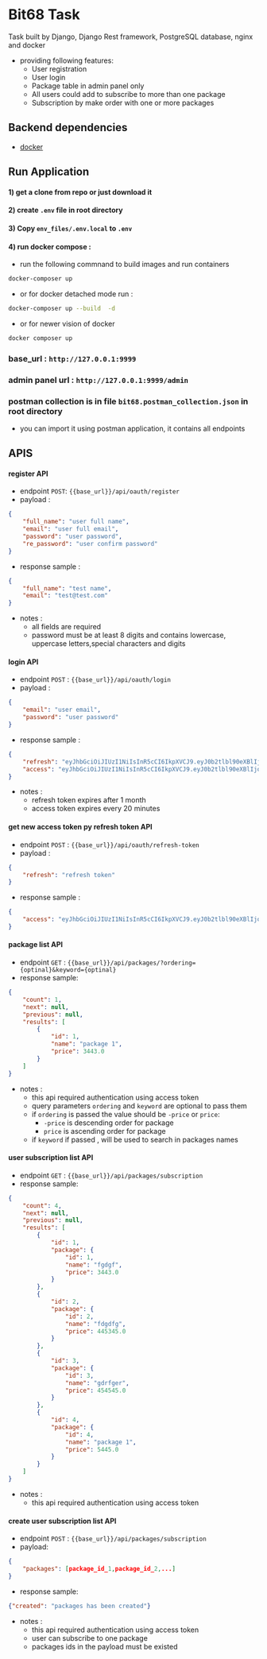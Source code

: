 # Bit68 Task

Task built by Django, Django Rest framework, PostgreSQL database, nginx and docker 
- providing following features:
  - User registration
  - User login
  - Package table in admin panel only
  - All users could add to subscribe to more than one package
  - Subscription by make order with one or more packages


## Backend dependencies

- [docker](https://docs.docker.com/get-docker/)

## Run Application

#### 1) get a clone from repo or just download it
#### 2) create `.env` file in root directory  
#### 3) Copy `env_files/.env.local` to `.env`
#### 4) run docker compose :

- run the following commnand to build images and run containers
```sh
docker-composer up 
 ```
- or for docker detached mode run :
```sh
docker-composer up --build  -d
 ```
- or for newer vision of docker 
```sh
docker composer up
 ```
### base_url : `http://127.0.0.1:9999`
### admin panel url : `http://127.0.0.1:9999/admin`
### postman collection is in file `bit68.postman_collection.json` in root directory
  - you can import it using postman application, it contains all endpoints 
## APIS

#### register API
- endpoint `POST`: `{{base_url}}/api/oauth/register`
- payload :
```json
{
    "full_name": "user full name",
    "email": "user full email",
    "password": "user password",
    "re_password": "user confirm password"
}
```
- response sample :
```json
{
    "full_name": "test name",
    "email": "test@test.com"
}
```
- notes :
  - all fields are required 
  - password must be at least 8 digits and contains lowercase, uppercase letters,special characters and digits 


#### login API
- endpoint `POST` : `{{base_url}}/api/oauth/login`
- payload :
```json
{
    "email": "user email",
    "password": "user password"
}
```
- response sample :
```json
{
    "refresh": "eyJhbGciOiJIUzI1NiIsInR5cCI6IkpXVCJ9.eyJ0b2tlbl90eXBlIjoicmVmcmVzaCIsImV4cCI6MTcwMDc2MzY2MywiaWF0IjoxNjk4MTcxNjYzLCJqdGkiOiJmZGIzMTMzODcwNzA0YjFkYTMzNDhhZWNiNDIzNmJjZSIsInVzZXJfaWQiOjMsImVtYWlsIjoidGVzdEB0ZXN0LmNvbSIsImZ1bGxfbmFtZSI6Im1vdXNhIG5hZ2VoIn0.M1Wge4zS_r0SDTganoiLM5JQCttvjTKftuth5LiFrlk",
    "access": "eyJhbGciOiJIUzI1NiIsInR5cCI6IkpXVCJ9.eyJ0b2tlbl90eXBlIjoiYWNjZXNzIiwiZXhwIjoxNzAwNzYzNjYzLCJpYXQiOjE2OTgxNzE2NjMsImp0aSI6Ijc2NDY4MjVhNDExNTQ2YzJiNTRlYjRmNWFmMGJjY2EyIiwidXNlcl9pZCI6MywiZW1haWwiOiJ0ZXN0QHRlc3QuY29tIiwiZnVsbF9uYW1lIjoibW91c2EgbmFnZWgifQ.dv9UIo903dW4VO-n8vS9UQL5DoXU5Kp50jTZC1XxT4A"
}
```
- notes :
  - refresh token expires after 1 month
  - access token expires every 20 minutes


#### get new access token py refresh token API
- endpoint `POST` : `{{base_url}}/api/oauth/refresh-token`
- payload :
```json
{
    "refresh": "refresh token"
}
```
- response sample :
```json
{
    "access": "eyJhbGciOiJIUzI1NiIsInR5cCI6IkpXVCJ9.eyJ0b2tlbl90eXBlIjoiYWNjZXNzIiwiZXhwIjoxNjk4MTczMTE0LCJpYXQiOjE2OTgwODcxODksImp0aSI6IjE5NjNiZTlmZjdkNTQ0ZGJiN2E3ZTU3MzUzMTk0YTU4IiwidXNlcl9pZCI6MywiZW1haWwiOiJ0ZXN0QHRlc3QuY29tIiwiZnVsbF9uYW1lIjoibW91c2EgbmFnZWgifQ.eLFbINHkQsQS1uFBw5iod2y9kbmYa4qHkszpN7SjKbI"
}
```

#### package list API
- endpoint `GET` : `{{base_url}}/api/packages/?ordering={optinal}&keyword={optinal}`
- response sample:
```json
{
    "count": 1,
    "next": null,
    "previous": null,
    "results": [
        {
            "id": 1,
            "name": "package 1",
            "price": 3443.0
        }
    ]
}
```
- notes :
  - this api required authentication using access token  
  - query parameters `ordering` and `keyword` are optional to pass them
  - if `ordering` is passed the value should be `-price` or `price`:
    - `-price` is descending order for package
    - `price` is ascending order for package
  - if `keyword` if passed , will be used to search in packages names

#### user subscription list API
- endpoint `GET` : `{{base_url}}/api/packages/subscription`
- response sample:
```json
{
    "count": 4,
    "next": null,
    "previous": null,
    "results": [
        {
            "id": 1,
            "package": {
                "id": 1,
                "name": "fgdgf",
                "price": 3443.0
            }
        },
        {
            "id": 2,
            "package": {
                "id": 2,
                "name": "fdgdfg",
                "price": 445345.0
            }
        },
        {
            "id": 3,
            "package": {
                "id": 3,
                "name": "gdrfger",
                "price": 454545.0
            }
        },
        {
            "id": 4,
            "package": {
                "id": 4,
                "name": "package 1",
                "price": 5445.0
            }
        }
    ]
}
```
- notes :
  - this api required authentication using access token

#### create  user subscription list API
- endpoint `POST` : `{{base_url}}/api/packages/subscription`
- payload:
```json
{
    "packages": [package_id_1,package_id_2,...]
}
```
- response sample:
```json
{"created": "packages has been created"}
```
- notes :
  - this api required authentication using access token
  - user can subscribe to one package 
  - packages ids in the payload must be existed 